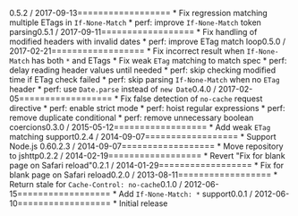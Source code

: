 0.5.2 / 2017-09-13==================  * Fix regression matching multiple ETags in `If-None-Match`  * perf: improve `If-None-Match` token parsing0.5.1 / 2017-09-11==================  * Fix handling of modified headers with invalid dates  * perf: improve ETag match loop0.5.0 / 2017-02-21==================  * Fix incorrect result when `If-None-Match` has both `*` and ETags  * Fix weak `ETag` matching to match spec  * perf: delay reading header values until needed  * perf: skip checking modified time if ETag check failed  * perf: skip parsing `If-None-Match` when no `ETag` header  * perf: use `Date.parse` instead of `new Date`0.4.0 / 2017-02-05==================  * Fix false detection of `no-cache` request directive  * perf: enable strict mode  * perf: hoist regular expressions  * perf: remove duplicate conditional  * perf: remove unnecessary boolean coercions0.3.0 / 2015-05-12==================  * Add weak `ETag` matching support0.2.4 / 2014-09-07==================  * Support Node.js 0.60.2.3 / 2014-09-07==================  * Move repository to jshttp0.2.2 / 2014-02-19==================  * Revert "Fix for blank page on Safari reload"0.2.1 / 2014-01-29==================  * Fix for blank page on Safari reload0.2.0 / 2013-08-11==================  * Return stale for `Cache-Control: no-cache`0.1.0 / 2012-06-15==================  * Add `If-None-Match: *` support0.0.1 / 2012-06-10==================  * Initial release